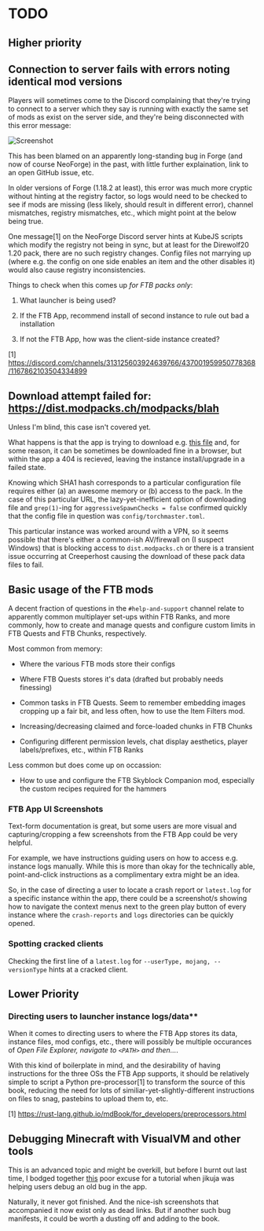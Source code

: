 # TODO

## Higher priority

## Connection to server fails with errors noting identical mod versions

Players will sometimes come to the Discord complaining that they're trying to
connect to a server which they say is running with exactly the same set of mods
as exist on the server side, and they're being disconnected with this error
message:

![Screenshot](https://cdn.discordapp.com/attachments/560188834592063488/1174702001255366787/Direwolf20.png?ex=65688d7e&is=6556187e&hm=34b27ebdcb7ff85fbc1ecae239c6b9156895c3a8a21eafb73ddeae23acce609d&)

This has been blamed on an apparently long-standing bug in Forge (and now of
course NeoForge) in the past, with little further explaination, link to an open
GitHub issue, etc.

In older versions of Forge (1.18.2 at least), this error was much more cryptic
without hinting at the registry factor, so logs would need to be checked to
see if mods are missing (less likely, should result in different error), channel
mismatches, registry mismatches, etc., which might point at the below being true.

One message[1] on the NeoForge Discord server hints at KubeJS scripts which
modify the registry not being in sync, but at least for the Direwolf20 1.20
pack, there are no such registry changes.  Config files not marrying up
(where e.g. the config on one side enables an item and the other disables it)
would also cause registry inconsistencies.

Things to check when this comes up *for FTB packs only*:

  1.  What launcher is being used?

  2.  If the FTB App, recommend install of second instance to rule out bad a
      installation

  3.  If not the FTB App, how was the client-side instance created?

[1] https://discord.com/channels/313125603924639766/437001959950778368/1167862103504334899

## Download attempt failed for: https://dist.modpacks.ch/modpacks/blah

Unless I'm blind, this case isn't covered yet.

What happens is that the app is trying to download e.g.
[this file](https://dist.modpacks.ch/modpacks/1/FTB%20Presents%20Direwolf20%201.20-1.2.0/config/71e8d5d4ffff87d852c3c1dcf2153aaa30c3d0be)
and, for some reason, it can be sometimes be downloaded
fine in a browser, but within the app a 404 is recieved,
leaving the instance install/upgrade in a failed state.

Knowing which SHA1 hash corresponds to a particular
configuration file requires either (a) an awesome memory or (b)
access to the pack.  In the case of this particular URL, the
lazy-yet-inefficient option of downloading file and
`grep(1)`-ing for `aggressiveSpawnChecks = false` confirmed
quickly that the config file in question was
`config/torchmaster.toml`.

This particular instance was worked around with a VPN, so it
seems possible that there's either a common-ish AV/firewall
on (I suspect Windows) that is blocking access to
`dist.modpacks.ch` or there is a transient issue occurring at
Creeperhost causing the download of these pack data files to
fail.

## Basic usage of the FTB mods

A decent fraction of questions in the `#help-and-support` channel
relate to apparently common multiplayer set-ups within FTB Ranks,
and more commonly, how to create and manage quests and configure
custom limits in FTB Quests and FTB Chunks, respectively.

Most common from memory:

  - Where the various FTB mods store their configs

  - Where FTB Quests stores it's data (drafted but probably needs finessing)

  - Common tasks in FTB Quests.  Seem to remember embedding images cropping up
    a fair bit, and less often, how to use the Item Filters mod.

  - Increasing/decreasing claimed and force-loaded chunks in FTB Chunks

  - Configuring different permission levels, chat display aesthetics,
  player labels/prefixes, etc., within FTB Ranks

Less common but does come up on occassion:

  - How to use and configure the FTB Skyblock Companion mod, especially
    the custom recipes required for the hammers

### FTB App UI Screenshots

Text-form documentation is great, but some users are more visual
and capturing/cropping a few screenshots from the FTB App could be
very helpful.

For example, we have instructions guiding users on how to access
e.g. instance logs manually.  While this is more than okay for
the technically able, point-and-click instructions as a
complimentary extra might be an idea.

So, in the case of directing a user to locate a crash report or
`latest.log` for a specific instance within the app, there could
be a screenshot/s showing how to navigate the context menus next
to the green play button of every instance where the `crash-reports`
and `logs` directories can be quickly opened.

### Spotting cracked clients

Checking the first line of a `latest.log` for `--userType, mojang, --versionType` hints at a cracked client.

## Lower Priority

### Directing users to launcher instance logs/data**

When it comes to directing users to where the FTB App stores its data,
instance files, mod configs, etc., there will possibly be multiple
occurances of *Open File Explorer, navigate to `<PATH>` and then...*.

With this kind of boilerplate in mind, and the desirability of having
instructions for the three OSs the FTB App supports, it should be
relatively simple to script a Python pre-processor[1] to transform the
source of this book, reducing the need for lots of
similiar-yet-slightly-different instructions on files to snag,
pastebins to upload them to, etc.

[1] <https://rust-lang.github.io/mdBook/for_developers/preprocessors.html>

## Debugging Minecraft with VisualVM and other tools

This is an advanced topic and might be overkill, but before I burnt out
last time, I bodged together
[this](https://gist.github.com/ukmcplyr/3b39f568beb191b798aed32be640c5b4)
poor excuse for a tutorial when jikuja was helping users debug an old bug
in the app.

Naturally, it never got finished. And the nice-ish screenshots that
accompanied it now exist only as dead links.  But if another such bug
manifests, it could be worth a dusting off and adding to the book.

<!--
vim: ts=2 sw=2 et fdm=marker :
-->
